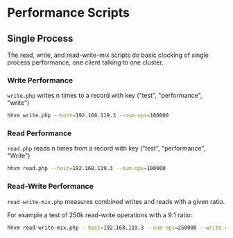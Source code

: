 # Performance Scripts

## Single Process
The read, write, and read-write-mix scripts do basic clocking of single process
performance, one client talking to one cluster.

### Write Performance
`write.php` writes n times to a record with key ("test", "performance", "write")

```bash
hhvm write.php --host=192.168.119.3 --num-ops=100000
```

### Read Performance
`read.php` reads n times from a record with key ("test", "performance", "Write")

```bash
hhvm read.php --host=192.168.119.3 --num-ops=100000
```

### Read-Write Performance
`read-write-mix.php` measures combined writes and reads with a given ratio.

For example a test of 250k read-write operations with a 9:1 ratio:

```bash
hhvm read-write-mix.php --host=192.168.119.3 --num-ops=250000 --write-every=10
```

